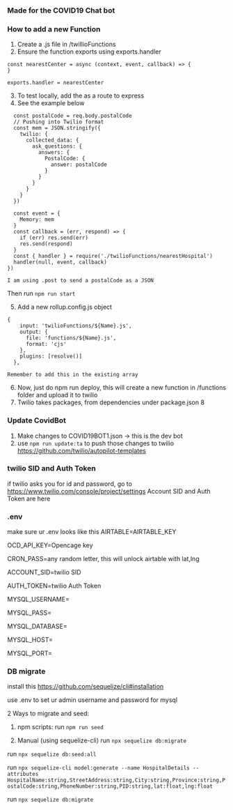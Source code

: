### Made for the COVID19 Chat bot

### How to add a new Function
1. Create a .js file in /twillioFunctions
2. Ensure the function exports using exports.handler
```
const nearestCenter = async (context, event, callback) => {
}

exports.handler = nearestCenter

```
3. To test locally, add the as a route to express 
4. See the example below 

```router.post('/nearestHospital', async (req, res) => {
  const postalCode = req.body.postalCode
  // Pushing into Twilio format
  const mem = JSON.stringify({
    twilio: {
      collected_data: {
        ask_questions: {
          answers: {
            PostalCode: {
              answer: postalCode
            }
          }
        }
      }
    }
  })

  const event = {
    Memory: mem
  }
  const callback = (err, respond) => {
    if (err) res.send(err)
    res.send(respond)
  }
  const { handler } = require('./twilioFunctions/nearestHospital')
  handler(null, event, callback)
})

I am using .post to send a postalCode as a JSON 
```
Then run `npm run start`

5. Add a new rollup.config.js object
```
{
    input: 'twilioFunctions/${Name}.js',
    output: {
      file: 'functions/${Name}.js',
      format: 'cjs'
    },
    plugins: [resolve()]
  },
```
`Remember to add this in the existing array`

6. Now, just do npm run deploy, this will create a new function in /functions folder and upload it to twilio
7. Twilio takes packages, from dependencies under package.json
8

### Update CovidBot 
1. Make changes to COVID19BOT1.json -> this is the dev bot
2. use `npm run update:ta` to push those changes to twilio
https://github.com/twilio/autopilot-templates

### twilio SID and Auth Token
if twilio asks you for id and password, go to https://www.twilio.com/console/project/settings 
Account SID and Auth Token are here 

### .env
make sure ur .env looks like this
AIRTABLE=AIRTABLE_KEY

OCD_API_KEY=Opencage key

CRON_PASS=any random letter, this will unlock airtable 
with lat,lng

ACCOUNT_SID=twilio SID 

AUTH_TOKEN=twilio Auth Token

MYSQL_USERNAME=

MYSQL_PASS=

MYSQL_DATABASE=

MYSQL_HOST=

MYSQL_PORT=

### DB migrate
install this https://github.com/sequelize/cli#installation

use .env to set ur admin username and password for mysql

2 Ways to migrate and seed:

1. npm scripts:
  run `npm run seed`

2. Manual (using sequelize-cli)
  run `npx sequelize db:migrate`

  run `npx sequelize db:seed:all`

  run `npx sequelize-cli model:generate --name HospitalDetails --attributes HospitalName:string,StreetAddress:string,City:string,Province:string,PostalCode:string,PhoneNumber:string,PID:string,lat:float,lng:float`

  run `npx sequelize db:migrate`
